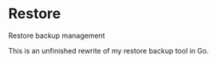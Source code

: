 # Restore
Restore backup management

This is an unfinished rewrite of my restore backup tool in Go. 
